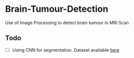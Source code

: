 # Brain-Tumour-Detection
Use of Image Processing to detect brain tumour in MRI Scan
## Todo
- [ ] Using CNN for segmentation. Dataset available [here](https://www.kaggle.com/navoneel/brain-mri-images-for-brain-tumor-detection)

